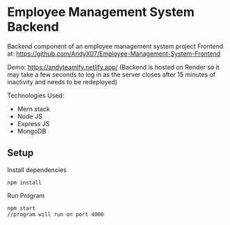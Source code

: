 # Employee Management System Backend

Backend component of an employee management system project
Frontend at: https://github.com/AndyX07/Employee-Management-System-Frontend

Demo: https://andyteamify.netlify.app/
(Backend is hosted on Render so it may take a few seconds to log in as the server closes after 15 minutes of inactivity and needs to be redeployed)

Technologies Used:
- Mern stack
- Node JS
- Express JS
- MongoDB

## Setup
Install dependencies
```
npm install
```
Run Program 
```
npm start
//program will run on port 4000
```

